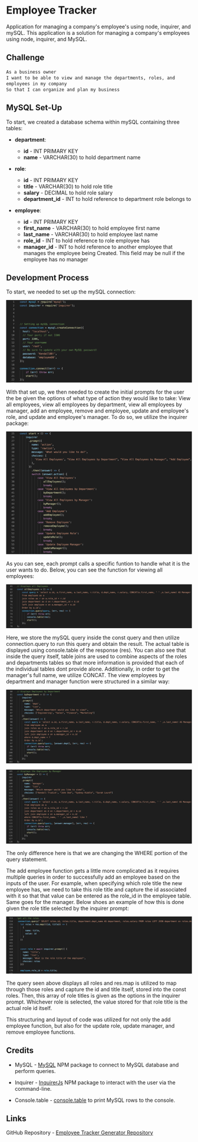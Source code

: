 # Employee Tracker

Application for managing a company's employee's using node, inquirer, and mySQL. This application is a solution for managing a company's employees using node, inquirer, and MySQL.

## Challenge

```
As a business owner
I want to be able to view and manage the departments, roles, and employees in my company
So that I can organize and plan my business
```

## MySQL Set-Up

To start, we created a database schema within mySQL containing three tables:

* **department**:

  * **id** - INT PRIMARY KEY
  * **name** - VARCHAR(30) to hold department name

* **role**:

  * **id** - INT PRIMARY KEY
  * **title** -  VARCHAR(30) to hold role title
  * **salary** -  DECIMAL to hold role salary
  * **department_id** -  INT to hold reference to department role belongs to

* **employee**:

  * **id** - INT PRIMARY KEY
  * **first_name** - VARCHAR(30) to hold employee first name
  * **last_name** - VARCHAR(30) to hold employee last name
  * **role_id** - INT to hold reference to role employee has
  * **manager_id** - INT to hold reference to another employee that manages the employee being Created. This field may be null if the employee has no manager

## Development Process

To start, we needed to set up the mySQL connection:

![SetUp](Assets/Images/setup.png)

With that set up, we then needed to create the initial prompts for the user the be given the options of what type of action they would like to take: View all employees, view all employees by department, view all employees by manager, add an employee, remove and employee, update and employee's role, and update and employee's manager. To do so, we utilize the inquirer package:

![SetUp](Assets/Images/initialprompts.png)

As you can see, each prompt calls a specific funtion to handle what it is the user wants to do. Below, you can see the function for viewing all employees:

![All Employees Function](Assets/Images/allEmps.png)

Here, we store the mySQL query inside the const query and then utilize connection.query to run this query and obtain the result. The actual table is displayed using console.table of the response (res). You can also see that inside the query itself, table joins are used to combine aspects of the roles and departments tables so that more information is provided that each of the individual tables dont provide alone. Additionally, in order to get the manager's full name, we utilize CONCAT. The view employees by department and manager function were structured in a similar way:

![View by Department](Assets/Images/byDept.png)

![All Employees Function](Assets/Images/byMan.png)

The only difference here is that we are changing the WHERE portion of the query statement.

The add employee function gets a little more complicated as it requires multiple queries in order to successfully add an employee based on the inputs of the user. For example, when specifying which role title the new employee has, we need to take this role title and capture the id associated with it so that that value can be entered as the role_id in the employee table. Same goes for the manager. Below shoes an example of how this is done given the role title selected by the inquirer prompt:

![Role title-id association](Assets/Images/allroles.png)

The query seen above displays all roles and res.map is utilized to map through those roles and capture the id and title itself, stored into the const roles. Then, this array of role titles is given as the options in the inquirer prompt. Whichever role is selected, the value stored for that role title is the actual role id itself.

This structuring and layout of code was utilized for not only the add employee function, but also for the update role, update manager, and remove employee functions.

## Credits

* MySQL - [MySQL](https://www.npmjs.com/package/mysql) NPM package to connect to MySQL database and perform queries.

* Inquirer - [InquirerJs](https://www.npmjs.com/package/inquirer/v/0.2.3) NPM package to interact with the user via the command-line.

* Console.table - [console.table](https://www.npmjs.com/package/console.table) to print MySQL rows to the console.

## Links

GitHub Repository - [Employee Tracker Generator Repository](https://github.com/ktrudickm/Employee_Tracker "Employee Tracker Repository")
